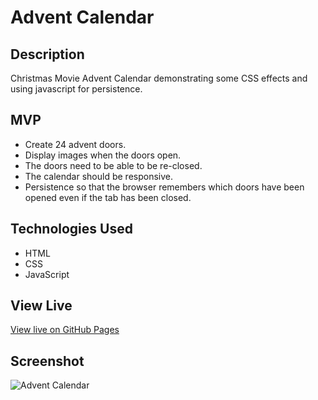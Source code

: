 # Advent Calendar

## Description

Christmas Movie Advent Calendar demonstrating some CSS effects and using javascript for persistence.

## MVP

* Create 24 advent doors.
* Display images when the doors open.
* The doors need to be able to be re-closed.
* The calendar should be responsive.
* Persistence so that the browser remembers which doors have been opened even if the tab has been closed.

## Technologies Used

* HTML
* CSS
* JavaScript

## View Live
[View live on GitHub Pages](https://m5fgn.github.io/mini_projects/Advent_Calendar/advent.html)

## Screenshot

![Advent Calendar](https://firebasestorage.googleapis.com/v0/b/images-4783e.appspot.com/o/advent_calendar%2Fadventcalendar.jpg?alt=media&token=c7e03a64-7ad3-4cf0-adff-e3d3cc58d407)
